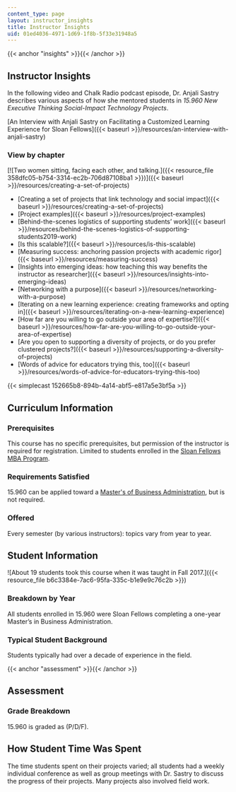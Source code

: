 ```yaml
---
content_type: page
layout: instructor_insights
title: Instructor Insights
uid: 01ed4036-4971-1d69-1f8b-5f33e31948a5
---
```


{{< anchor "insights" >}}{{< /anchor >}}

Instructor Insights
-------------------

In the following video and Chalk Radio podcast episode, Dr. Anjali Sastry describes various aspects of how she mentored students in _15.960 New Executive Thinking Social-Impact Technology Projects_.

[An Interview with Anjali Sastry on Facilitating a Customized Learning Experience for Sloan Fellows]({{< baseurl >}}/resources/an-interview-with-anjali-sastry)

### View by chapter

[![Two women sitting, facing each other, and talking.]({{< resource_file 358dfc05-b754-3314-ec2b-706d87108ba1 >}})]({{< baseurl >}}/resources/creating-a-set-of-projects)

*   [Creating a set of projects that link technology and social impact]({{< baseurl >}}/resources/creating-a-set-of-projects)
*   [Project examples]({{< baseurl >}}/resources/project-examples)
*   [Behind-the-scenes logistics of supporting students’ work]({{< baseurl >}}/resources/behind-the-scenes-logistics-of-supporting-students2019-work)
*   [Is this scalable?]({{< baseurl >}}/resources/is-this-scalable)
*   [Measuring success: anchoring passion projects with academic rigor]({{< baseurl >}}/resources/measuring-success)
*   [Insights into emerging ideas: how teaching this way benefits the instructor as researcher]({{< baseurl >}}/resources/insights-into-emerging-ideas)
*   [Networking with a purpose]({{< baseurl >}}/resources/networking-with-a-purpose)
*   [Iterating on a new learning experience: creating frameworks and opting in]({{< baseurl >}}/resources/iterating-on-a-new-learning-experience)
*   [How far are you willing to go outside your area of expertise?]({{< baseurl >}}/resources/how-far-are-you-willing-to-go-outside-your-area-of-expertise)
*   [Are you open to supporting a diversity of projects, or do you prefer clustered projects?]({{< baseurl >}}/resources/supporting-a-diversity-of-projects)
*   [Words of advice for educators trying this, too]({{< baseurl >}}/resources/words-of-advice-for-educators-trying-this-too)

{{< simplecast 152665b8-894b-4a14-abf5-e817a5e3bf5a >}}

Curriculum Information
----------------------

### Prerequisites

This course has no specific prerequisites, but permission of the instructor is required for registration. Limited to students enrolled in the [Sloan Fellows MBA Program](http://mitsloan.mit.edu/fellows/).

### Requirements Satisfied

15.960 can be applied toward a [Master's of Business Administration](http://mitsloan.mit.edu/fellows/academic-experience/program-at-a-glance/), but is not required.

### Offered

Every semester (by various instructors): topics vary from year to year.

Student Information
-------------------

![About 19 students took this course when it was taught in Fall 2017.]({{< resource_file b6c3384e-7ac6-95fa-335c-b1e9e9c76c2b >}})

### Breakdown by Year

All students enrolled in 15.960 were Sloan Fellows completing a one-year Master’s in Business Administration.

### Typical Student Background

Students typically had over a decade of experience in the field.

{{< anchor "assessment" >}}{{< /anchor >}}

Assessment
----------

### Grade Breakdown

15.960 is graded as (P/D/F).

How Student Time Was Spent
--------------------------

The time students spent on their projects varied; all students had a weekly individual conference as well as group meetings with Dr. Sastry to discuss the progress of their projects. Many projects also involved field work.
